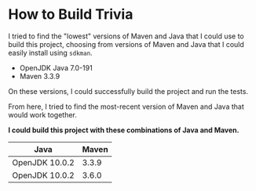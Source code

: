 # How to Build Trivia

I tried to find the "lowest" versions of Maven and Java that I could use to build this project, choosing from versions of Maven and Java that I could easily install using `sdkman`.

- OpenJDK Java 7.0-191
- Maven 3.3.9

On these versions, I could successfully build the project and run the tests.

From here, I tried to find the most-recent version of Maven and Java that would work together.

**I could build this project with these combinations of Java and Maven.**

| Java           | Maven |
| -------------- | ----- |
| OpenJDK 10.0.2 | 3.3.9 |
| OpenJDK 10.0.2 | 3.6.0 |

